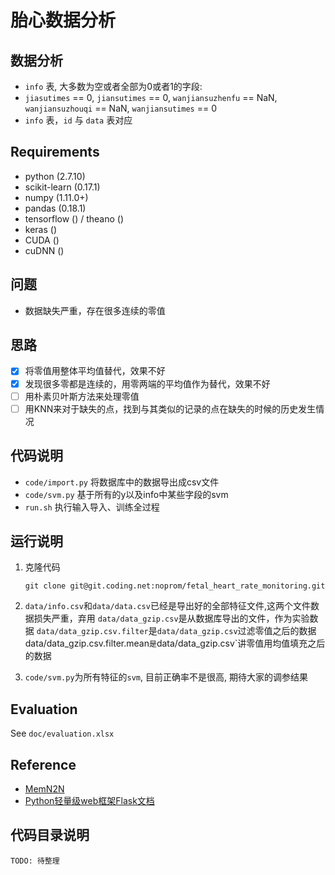 # 胎心数据分析

## 数据分析
- `info` 表, 大多数为空或者全部为0或者1的字段: 
- `jiasutimes` == 0, `jiansutimes` == 0, `wanjiansuzhenfu` == NaN, `wanjiansuzhouqi` == NaN, `wanjiansutimes` == 0
- `info` 表，`id` 与 `data` 表对应

## Requirements
- python (2.7.10)
- scikit-learn (0.17.1)
- numpy (1.11.0+)
- pandas (0.18.1)
- tensorflow () / theano ()
- keras ()
- CUDA ()
- cuDNN ()

## 问题

- 数据缺失严重，存在很多连续的零值

## 思路

- [x] 将零值用整体平均值替代，效果不好
- [x] 发现很多零都是连续的，用零两端的平均值作为替代，效果不好
- [ ] 用朴素贝叶斯方法来处理零值
- [ ] 用KNN来对于缺失的点，找到与其类似的记录的点在缺失的时候的历史发生情况

## 代码说明

- `code/import.py` 将数据库中的数据导出成csv文件
- `code/svm.py` 基于所有的y以及info中某些字段的svm
- `run.sh` 执行输入导入、训练全过程

## 运行说明
1. 克隆代码

   ```
   git clone git@git.coding.net:noprom/fetal_heart_rate_monitoring.git
   ```

2. `data/info.csv`和`data/data.csv`已经是导出好的全部特征文件,这两个文件数据损失严重，弃用
`data/data_gzip.csv`是从数据库导出的文件，作为实验数据
`data/data_gzip.csv.filter`是`data/data_gzip.csv`过滤零值之后的数据
data/data_gzip.csv.filter.mean`是`data/data_gzip.csv`讲零值用均值填充之后的数据

3. `code/svm.py`为所有特征的`svm`, 目前正确率不是很高, 期待大家的调参结果

## Evaluation
See `doc/evaluation.xlsx`

## Reference
- [MemN2N](https://github.com/priyank87/memn2n)
- [Python轻量级web框架Flask文档](http://flask.pocoo.org/)

## 代码目录说明
```
TODO: 待整理
```
